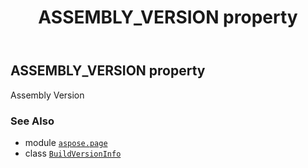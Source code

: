 ﻿---
title: ASSEMBLY_VERSION property
second_title: Aspose.Page for Python via .NET API References
description: 
type: docs
weight: 30
url: /python-net/aspose.page/buildversioninfo/assembly_version/
is_root: false
---

## ASSEMBLY_VERSION property


Assembly Version

### See Also
* module [`aspose.page`](../../)
* class [`BuildVersionInfo`](/page/python-net/aspose.page/buildversioninfo)
